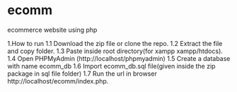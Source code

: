 # ecomm
ecommerce website using php

  1.How to run
    1.1 Download the  zip file or clone the repo.
    1.2 Extract the file and copy folder.
    1.3 Paste inside root directory(for xampp xampp/htdocs).
    1.4 Open PHPMyAdmin (http://localhost/phpmyadmin)
    1.5 Create a database with name ecomm_db 
    1.6 Import ecomm_db.sql file(given inside the zip package in sql file folder)
    1.7 Run the url in browser http://localhost/ecomm/index.php.
